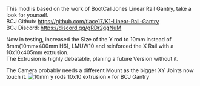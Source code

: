 This mod is based on the work of BootCallJones Linear Rail Gantry, take a look for yourself.\
BCJ Github: https://github.com/tlace17/K1-Linear-Rail-Gantry \
BCJ Discord: https://discord.gg/gRDr2ggNuM 

Now in testing, increased the Size of the Y rod to 10mm instead of 8mm(10mmx400mm H6), LMUW10 and reinforced the X Rail with a 10x10x405mm extrusion. \
The Extrusion is highly debatable, planing a future Version without it.

The Camera probably needs a different Mount as the bigger XY Joints now touch it.
![10mm y rods 10x10 extrusion x for BCJ Gantry](https://github.com/user-attachments/assets/d0c4bbfe-b080-443c-83f8-b9dedd07d319)
